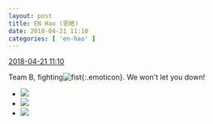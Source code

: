 ```yaml
---
layout: post
title: EN Hao (恩皓)
date: 2018-04-21 11:10
categories: [ 'en-hao' ]
---
```


<div class="weibo-info">
  <a href="https://weibo.com/6346318257/Gd5EYlLrR">2018-04-21 11:10</a>
</div>

Team B, fighting![fist](https://img.t.sinajs.cn/t4/appstyle/expression/ext/normal/86/2018new_quantou_org.png){:.emoticon}. We won't let you down!

<!-- more -->

<ul class="weibo-pic-list-1">
  <li class="weibo-pic">
    <a href="http://wx3.sinaimg.cn/mw690/006VuvhTgy1fqk3q0wmjvj31aa0u0nau.jpg"><img src="http://wx3.sinaimg.cn/thumb150/006VuvhTgy1fqk3q0wmjvj31aa0u0nau.jpg"/></a>
  </li>
  <li class="weibo-pic">
    <a href="http://wx1.sinaimg.cn/mw690/006VuvhTgy1fqk3q1tfwzj31830u0k2q.jpg"><img src="http://wx1.sinaimg.cn/thumb150/006VuvhTgy1fqk3q1tfwzj31830u0k2q.jpg"/></a>
  </li>
  <li class="weibo-pic">
    <a href="http://wx1.sinaimg.cn/mw690/006VuvhTgy1fqk3q2uh5hj31860u0k3v.jpg"><img src="http://wx1.sinaimg.cn/thumb150/006VuvhTgy1fqk3q2uh5hj31860u0k3v.jpg"/></a>
  </li>
</ul>

